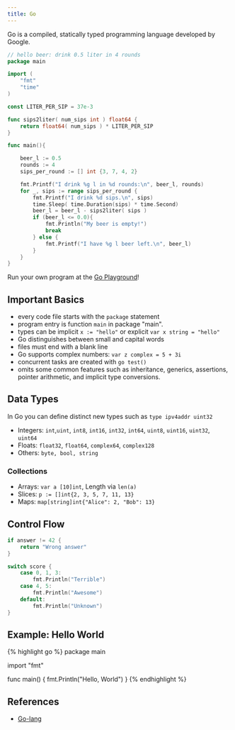 ```yaml
---
title: Go
---
```

Go is a compiled, statically typed programming language developed by Google.


```go
// hello beer: drink 0.5 liter in 4 rounds
package main

import (
	"fmt"
	"time"
)

const LITER_PER_SIP = 37e-3

func sips2liter( num_sips int ) float64 {
    return float64( num_sips ) * LITER_PER_SIP
}

func main(){

	beer_l := 0.5
	rounds := 4
	sips_per_round := [] int {3, 7, 4, 2}

	fmt.Printf("I drink %g l in %d rounds:\n", beer_l, rounds)
	for _, sips := range sips_per_round {
		fmt.Printf("I drink %d sips.\n", sips)
		time.Sleep( time.Duration(sips) * time.Second)
		beer_l = beer_l - sips2liter( sips )
		if (beer_l <= 0.0){
			fmt.Println("My beer is empty!")
			break
		} else {
			fmt.Printf("I have %g l beer left.\n", beer_l)
		}
	}
}
```

Run your own program at the [Go Playground](https://play.golang.org/)!



## Important Basics
* every code file starts with the `package` statement
* program entry is function `main` in package "main".
* types can be implicit `x := "hello"` or explicit `var x string = "hello"`
* Go distinguishes between small and capital words
* files must end with a blank line
* Go supports complex numbers: `var z complex = 5 + 3i`
* concurrent tasks are created with `go test()`
* omits some common features such as inheritance, generics, assertions, pointer arithmetic, and implicit type conversions.


## Data Types
In Go you can define distinct new types such as `type ipv4addr uint32`

* Integers: `int`,`uint`, `int8`, `int16`, `int32`, `int64`, `uint8`, `uint16`, `uint32`, `uint64` 
* Floats: `float32`, `float64`, `complex64`, `complex128`
* Others: `byte, bool, string`


### Collections
* Arrays: `var a [10]int`, Length via `len(a)`
* Slices: `p := []int{2, 3, 5, 7, 11, 13}`
* Maps: `map[string]int{"Alice": 2, "Bob": 13}`



## Control Flow
```go
if answer != 42 {
    return "Wrong answer"
}

switch score {
	case 0, 1, 3:
		fmt.Println("Terrible")
	case 4, 5:
		fmt.Println("Awesome")
	default:
		fmt.Println("Unknown")
}
```

## Example: Hello World
{% highlight go %}
package main

import "fmt"

func main() {
    fmt.Println("Hello, World")
}
{% endhighlight %}



## References

* [Go-lang](https://golang.org/)


